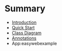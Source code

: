 # Summary

* [Introduction](README.md)
* [Quick Start](chapter1.md)
* [Class Diagram](chapter2.md)
* [Annotations](chapter3.md)
* App:easywebexample

